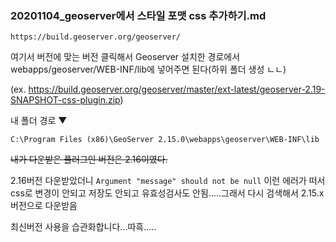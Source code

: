 ### 20201104_geoserver에서 스타일 포맷 css 추가하기.md

```
https://build.geoserver.org/geoserver/
```

여기서 버전에 맞는 버전 클릭해서 Geoserver 설치한 경로에서 webapps/geoserver/WEB-INF/lib에 넣어주면 된다(하위 폴더 생성 ㄴㄴ)

(ex. https://build.geoserver.org/geoserver/master/ext-latest/geoserver-2.19-SNAPSHOT-css-plugin.zip)

내 폴더 경로 ▼

```
C:\Program Files (x86)\GeoServer 2.15.0\webapps\geoserver\WEB-INF\lib
```

~~내가 다운받은 플러그인 버전은 2.16이였다.~~ 

2.16버전 다운받았더니 `Argument "message" should not be null` 이런 에러가 떠서 css로 변경이 안되고 저장도 안되고 유효성검사도 안됨.....그래서 다시 검색해서 2.15.x 버전으로 다운받음

최신버전 사용을 습관화합니다...따흑.....


